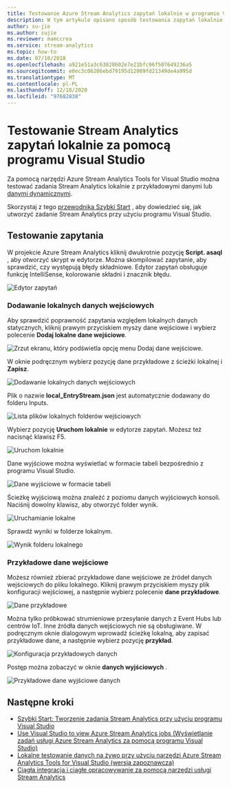 ```yaml
---
title: Testowanie Azure Stream Analytics zapytań lokalnie w programie Visual Studio
description: W tym artykule opisano sposób testowania zapytań lokalnie za pomocą narzędzi Azure Stream Analytics Tools for Visual Studio.
author: su-jie
ms.author: sujie
ms.reviewer: mamccrea
ms.service: stream-analytics
ms.topic: how-to
ms.date: 07/10/2018
ms.openlocfilehash: a921e51a3c63828602e7e21bfc96f507649236a5
ms.sourcegitcommit: e0ec3c06206ebd79195d12009fd21349de4a995d
ms.translationtype: MT
ms.contentlocale: pl-PL
ms.lasthandoff: 12/18/2020
ms.locfileid: "97682838"
---
```

# <a name="test-stream-analytics-queries-locally-with-visual-studio"></a>Testowanie Stream Analytics zapytań lokalnie za pomocą programu Visual Studio

Za pomocą narzędzi Azure Stream Analytics Tools for Visual Studio można testować zadania Stream Analytics lokalnie z przykładowymi danymi lub [danymi dynamicznymi](stream-analytics-live-data-local-testing.md). 

Skorzystaj z tego [przewodnika Szybki Start](stream-analytics-quick-create-vs.md) , aby dowiedzieć się, jak utworzyć zadanie Stream Analytics przy użyciu programu Visual Studio.

## <a name="test-your-query"></a>Testowanie zapytania

W projekcie Azure Stream Analytics kliknij dwukrotnie pozycję **Script. asaql** , aby otworzyć skrypt w edytorze. Można skompilować zapytanie, aby sprawdzić, czy występują błędy składniowe. Edytor zapytań obsługuje funkcję IntelliSense, kolorowanie składni i znacznik błędu.

![Edytor zapytań](./media/stream-analytics-vs-tools-local-run/stream-analytics-tools-for-vs-query-01.png)
 
### <a name="add-local-input"></a>Dodawanie lokalnych danych wejściowych

Aby sprawdzić poprawność zapytania względem lokalnych danych statycznych, kliknij prawym przyciskiem myszy dane wejściowe i wybierz polecenie **Dodaj lokalne dane wejściowe**.
   
![Zrzut ekranu, który podświetla opcję menu Dodaj dane wejściowe.](./media/stream-analytics-vs-tools-local-run/stream-analytics-tools-for-vs-add-local-input-01.png)
   
W oknie podręcznym wybierz pozycję dane przykładowe z ścieżki lokalnej i **Zapisz**.
   
![Dodawanie lokalnych danych wejściowych](./media/stream-analytics-vs-tools-local-run/stream-analytics-tools-for-vs-add-local-input-02.png)
   
Plik o nazwie **local_EntryStream.json** jest automatycznie dodawany do folderu Inputs.
   
![Lista plików lokalnych folderów wejściowych](./media/stream-analytics-vs-tools-local-run/stream-analytics-tools-for-vs-add-local-input-03.png)
   
Wybierz pozycję **Uruchom lokalnie** w edytorze zapytań. Możesz też nacisnąć klawisz F5.
   
![Uruchom lokalnie](./media/stream-analytics-vs-tools-local-run/stream-analytics-tools-for-vs-local-run-01.png)
   
Dane wyjściowe można wyświetlać w formacie tabeli bezpośrednio z programu Visual Studio.

![Dane wyjściowe w formacie tabeli](./media/stream-analytics-vs-tools-local-run/stream-analytics-for-vs-local-result.png)

Ścieżkę wyjściową można znaleźć z poziomu danych wyjściowych konsoli. Naciśnij dowolny klawisz, aby otworzyć folder wynik.
   
![Uruchamianie lokalne](./media/stream-analytics-vs-tools-local-run/stream-analytics-tools-for-vs-local-run-02.png)
   
Sprawdź wyniki w folderze lokalnym.
   
![Wynik folderu lokalnego](./media/stream-analytics-vs-tools-local-run/stream-analytics-tools-for-vs-local-run-03.png)
   

### <a name="sample-input"></a>Przykładowe dane wejściowe
Możesz również zbierać przykładowe dane wejściowe ze źródeł danych wejściowych do pliku lokalnego. Kliknij prawym przyciskiem myszy plik konfiguracji wejściowej, a następnie wybierz polecenie **dane przykładowe**. 

![Dane przykładowe](./media/stream-analytics-vs-tools-local-run/stream-analytics-tools-for-vs-sample-data-01.png)

Można tylko próbkować strumieniowe przesyłanie danych z Event Hubs lub centrów IoT. Inne źródła danych wejściowych nie są obsługiwane. W podręcznym oknie dialogowym wprowadź ścieżkę lokalną, aby zapisać przykładowe dane, a następnie wybierz pozycję **przykład**.

![Konfiguracja przykładowych danych](./media/stream-analytics-vs-tools-local-run/stream-analytics-tools-for-vs-sample-data-02.png)
 
Postęp można zobaczyć w oknie **danych wyjściowych** . 

![Przykładowe dane wyjściowe danych](./media/stream-analytics-vs-tools-local-run/stream-analytics-tools-for-vs-sample-data-03.png)

## <a name="next-steps"></a>Następne kroki

* [Szybki Start: Tworzenie zadania Stream Analytics przy użyciu programu Visual Studio](stream-analytics-quick-create-vs.md)
* [Use Visual Studio to view Azure Stream Analytics jobs (Wyświetlanie zadań usługi Azure Stream Analytics za pomocą programu Visual Studio)](stream-analytics-vs-tools.md)
* [Lokalne testowanie danych na żywo przy użyciu narzędzi Azure Stream Analytics Tools for Visual Studio (wersja zapoznawcza)](stream-analytics-live-data-local-testing.md)
* [Ciągła integracja i ciągłe opracowywanie za pomocą narzędzi usługi Stream Analytics](stream-analytics-tools-for-visual-studio-cicd.md)
